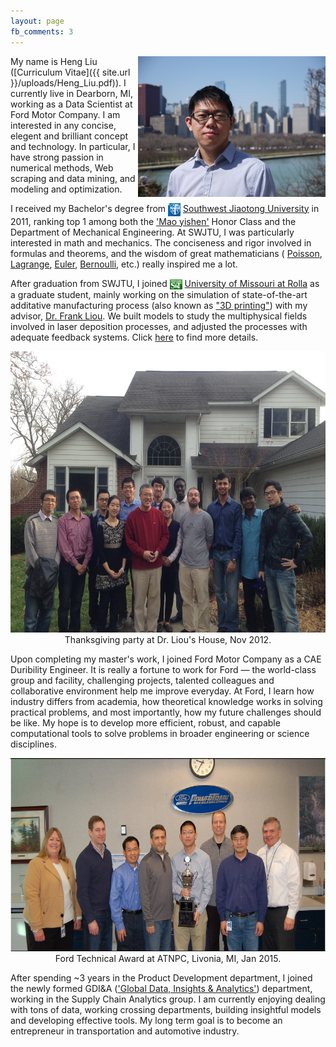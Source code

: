 ```yaml
---
layout: page
fb_comments: 3
---
```


<img src="/uploads/heng.JPG" width="300" height="225" align="right">

My name is Heng Liu ([Curriculum Vitae]({{ site.url }}/uploads/Heng_Liu.pdf)). I currently live in Dearborn, MI, working as a Data Scientist at Ford Motor Company. I am interested in any concise, elegent and brilliant concept and technology. In particular, I have strong passion in numerical methods, Web scraping and data mining, and modeling and optimization.

I received my Bachelor's degree from <img src="/uploads/swjtu.jpg" width="20" height="21" style="display:inline-block;vertical-align:middle"> [Southwest Jiaotong University](http://www.swjtu.edu.cn/) in 2011, ranking top 1 among both the ['Mao yishen'](http://en.wikipedia.org/wiki/Mao_Yisheng) Honor Class and the Department of Mechanical Engineering. At SWJTU, I was particularly interested in math and mechanics. The conciseness and rigor involved in formulas and theorems, and the wisdom of great mathematicians ( [Poisson](http://en.wikipedia.org/wiki/Sim%C3%A9on_Denis_Poisson), [Lagrange](http://en.wikipedia.org/wiki/Joseph-Louis_Lagrange), [Euler](http://en.wikipedia.org/wiki/Leonhard_Euler), [Bernoulli](http://en.wikipedia.org/wiki/Jacob_Bernoulli), etc.) really inspired me a lot.

After graduation from SWJTU, I joined <img src="/uploads/mst.jpg" width="20" height="16" style="display:inline-block;vertical-align:middle"> [University of Missouri at Rolla](http://www.mst.edu/) as a graduate student, mainly working on the simulation of state-of-the-art additative manufacturing process (also known as ["3D printing"](http://en.wikipedia.org/wiki/3D_printing)) with my advisor, [Dr. Frank Liou](http://web.mst.edu/~liou/). We built models to study the multiphysical fields involved in laser deposition processes, and adjusted the processes with adequate feedback systems. Click [here](http://www.hengliu.us/research/index.html) to find more details.

<center><img src="/uploads/thanksgiving_party.JPG" width="600" height="450"></center>
<center>Thanksgiving party at Dr. Liou's House, Nov 2012.</center>

Upon completing my master's work, I joined Ford Motor Company as a CAE Duribility Engineer. It is really a fortune to work for Ford — the world-class group and facility, challenging projects, talented colleagues and collaborative environment help me improve everyday. At Ford, I learn how industry differs from academia, how theoretical knowledge works in solving practical problems, and most importantly, how my future challenges should be like. My hope is to develop more efficient, robust, and capable computational tools to solve problems in broader engineering or science disciplines.

<center><img src="/uploads/technical_award.PNG" width="600" height="309"></center>
<center>Ford Technical Award at ATNPC, Livonia, MI, Jan 2015.</center>

After spending ~3 years in the Product Development department, I joined the newly formed GDI&A (['Global Data, Insights & Analytics'](https://corporate.ford.com/careers/departments/global-data-insight-analytics.html)) department, working in the Supply Chain Analytics group. I am currently enjoying dealing with tons of data, working crossing departments, building insightful models and developing effective tools. My long term goal is to become an entrepreneur in transportation and automotive industry.



